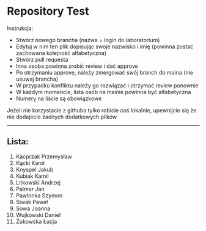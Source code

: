 # Repository Test
Instrukcja:
* Stwórz nowego brancha (nazwa = login do laboratorium)
* Edytuj w nim ten plik dopisując swoje nazwisko i imię (powinna zostać zachowana kolejność alfabetyczna)
* Stwórz pull requesta
* Inna osoba powinna zrobić review i dać approve
* Po otrzymaniu approve, należy zmergować swój branch do maina (nie usuwaj brancha)
* W przypadku konfliktu należy go rozwiązać i otrzymać review ponownie
* W każdym momencie, lista osób na mainie powinna być alfabetyczna
* Numery na liście są obowiązkowe

Jeżeli nie korzystacie z githuba tylko robicie coś lokalnie, upewnijcie się że nie dodajecie żadnych dodatkowych plików

---
## Lista:

1. Kacprzak Przemysław
2. Kącki Karol
3. Knyspel Jakub
4. Kubiak Kamil
5. Litkowski Andrzej
6. Palmer Jan
7. Pawlonka Szymon
8. Siwak Paweł
9. Sowa Joanna
10. Wujkowski Daniel
11. Żukowska Łucja

